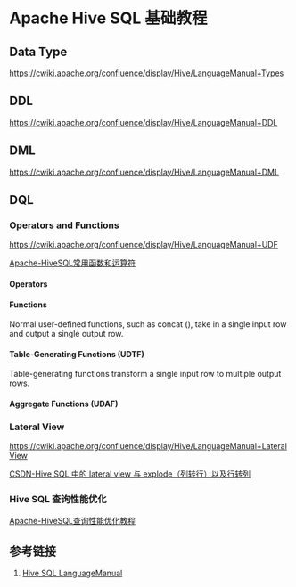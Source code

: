 # Apache Hive SQL 基础教程


## Data Type

https://cwiki.apache.org/confluence/display/Hive/LanguageManual+Types

## DDL

https://cwiki.apache.org/confluence/display/Hive/LanguageManual+DDL

## DML

https://cwiki.apache.org/confluence/display/Hive/LanguageManual+DML

## DQL


### Operators and Functions

https://cwiki.apache.org/confluence/display/Hive/LanguageManual+UDF

[Apache-HiveSQL常用函数和运算符](work/component/Big-Data/Apache-Hive/Apache-Hive-SQL/Apache-HiveSQL常用函数和运算符.md)

#### Operators

#### Functions

Normal user-defined functions, such as concat (), take in a single input row and output a single output row.

#### Table-Generating Functions (UDTF)

Table-generating functions transform a single input row to multiple output rows.
 
#### Aggregate Functions (UDAF)



### Lateral View

https://cwiki.apache.org/confluence/display/Hive/LanguageManual+LateralView


[CSDN-Hive SQL 中的 lateral view 与 explode（列转行）以及行转列](https://blog.csdn.net/qq_42374697/article/details/115273726)

### Hive SQL 查询性能优化

[Apache-HiveSQL查询性能优化教程](work/component/Big-Data/Apache-Hive/Apache-Hive-SQL/Apache-HiveSQL查询性能优化教程.md)

## 参考链接
1. [Hive SQL LanguageManual](https://cwiki.apache.org/confluence/display/Hive/LanguageManual)
